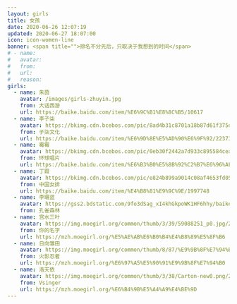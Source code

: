 ```yaml
---
layout: girls
title: 女孩
date: 2020-06-26 12:07:19
updated: 2020-06-27 18:07:00
icon: icon-women-line
banner: <span title="">排名不分先后，只取决于我想到的时间</span>
# - name:
#   avatar:
#   from:
#   url:
#   reason:
girls:
  - name: 朱茵
    avatar: /images/girls-zhuyin.jpg
    from: 大话西游
    url: https://baike.baidu.com/item/%E6%9C%B1%E8%8C%B5/10617
  - name: 李子柒
    avatar: https://bkimg.cdn.bcebos.com/pic/8ad4b31c8701a18b87d61f375d67100828381f305038?x-bce-process=image/resize,m_lfit,w_268,limit_1/format,f_jpg
    from: 子柒文化
    url: https://baike.baidu.com/item/%E6%9D%8E%E5%AD%90%E6%9F%92/22373329
  - name: 霉霉
    avatar: https://bkimg.cdn.bcebos.com/pic/0eb30f2442a7d933c895584cea02c61373f08202abf1?x-bce-process=image/resize,m_fill,w_200,h_200,align_50
    from: 环球唱片
    url: https://baike.baidu.com/item/%E6%B3%B0%E5%8B%92%C2%B7%E6%96%AF%E5%A8%81%E5%A4%AB%E7%89%B9/8472307
  - name: 丁霞
    avatar: https://bkimg.cdn.bcebos.com/pic/e824b899a9014c08af4653fd057b02087bf4f46d?x-bce-process=image/resize,m_lfit,w_268,limit_1/format,f_jpg
    from: 中国女排
    url: https://baike.baidu.com/item/%E4%B8%81%E9%9C%9E/1997748
  - name: 李珊蓝
    avatar: https://gss2.bdstatic.com/9fo3dSag_xI4khGkpoWK1HF6hhy/baike/s%3D220/sign=7d5a4403a0ec08fa220014a569ef3d4d/3bf33a87e950352a4c05c5b45343fbf2b2118b22.jpg
    from: 孔雀森林
  - name: 宫水三叶
    avatar: https://img.moegirl.org/common/thumb/3/39/59088251_p0.jpg/280px-59088251_p0.jpg
    from: 你的名字
    url: https://mzh.moegirl.org/%E5%AE%AB%E6%B0%B4%E4%B8%89%E5%8F%B6
  - name: 日向雏田
    avatar: https://img.moegirl.org/common/thumb/8/87/%E9%9B%8F%E7%94%B0_.jpg/280px-%E9%9B%8F%E7%94%B0_.jpg
    from: 火影忍者
    url: https://mzh.moegirl.org/%E6%97%A5%E5%90%91%E9%9B%8F%E7%94%B0
  - name: 洛天依
    avatar: https://img.moegirl.org/common/thumb/3/38/Carton-new0.png/280px-Carton-new0.png
    from: Vsinger
    url: https://mzh.moegirl.org/%E6%B4%9B%E5%A4%A9%E4%BE%9D
---
```


